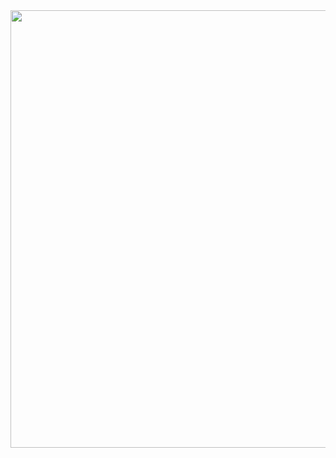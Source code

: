 <img src="http://drive.google.com/uc?export=view&id=1V66vmJNZoE9a9N2oIkY1-SLQk4WmIT3c" height="700px"/>
